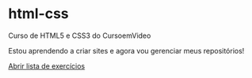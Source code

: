 # html-css
 Curso de HTML5 e CSS3 do CursoemVideo

 Estou aprendendo a criar sites e agora vou gerenciar meus repositórios!

 <a href="https://cpdiego.github.io/html-css/exercicios/">Abrir lista de exercícios</a>